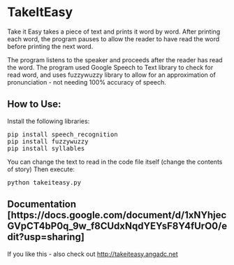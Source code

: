 # TakeItEasy
Take it Easy takes a piece of text and prints it word by word. After printing each word, the program pauses to allow the reader to have read the word before printing the next word.

The program listens to the speaker and proceeds after the reader has read the word. The program used Google Speech to Text library to check for read word, and uses fuzzywuzzy library to allow for an approximation of pronunciation - not needing 100% accuracy of speech.

<h2>How to Use:</h2>
Install the following libraries:

<pre>
pip install speech_recognition
pip install fuzzywuzzy
pip install syllables
</pre>

You can change the text to read in the code file itself (change the contents of story)
Then execute:
<pre>
python takeiteasy.py
</pre>

<h2>Documentation [https://docs.google.com/document/d/1xNYhjecGVpCT4bP0q_9w_f8CUdxNqdYEYsF8Y4fUrO0/edit?usp=sharing]</h2>

If you like this - also check out http://takeiteasy.angadc.net
